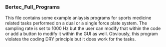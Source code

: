 ### Bertec_Full_Programs
This file contains some example anlaysis programs for sports medicine related tasks performed on a dual or a single force plate system. The sampling rate is set to 1000 Hz but the user can modify that within the code or add a button to modify it within the GUI as well. Obviously, this program violates the coding DRY principle but it does work for the tasks. 
